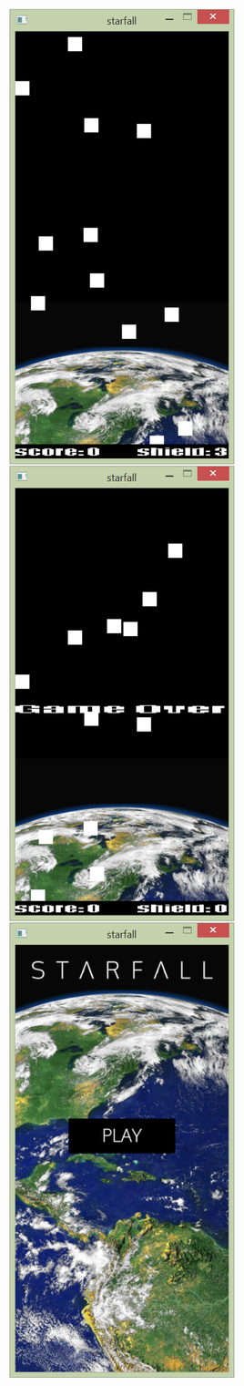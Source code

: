 ![Alt text](gameplay.PNG?raw=true)
![Alt text](gameover.PNG?raw=true)
![Alt text](title.PNG?raw=true)
